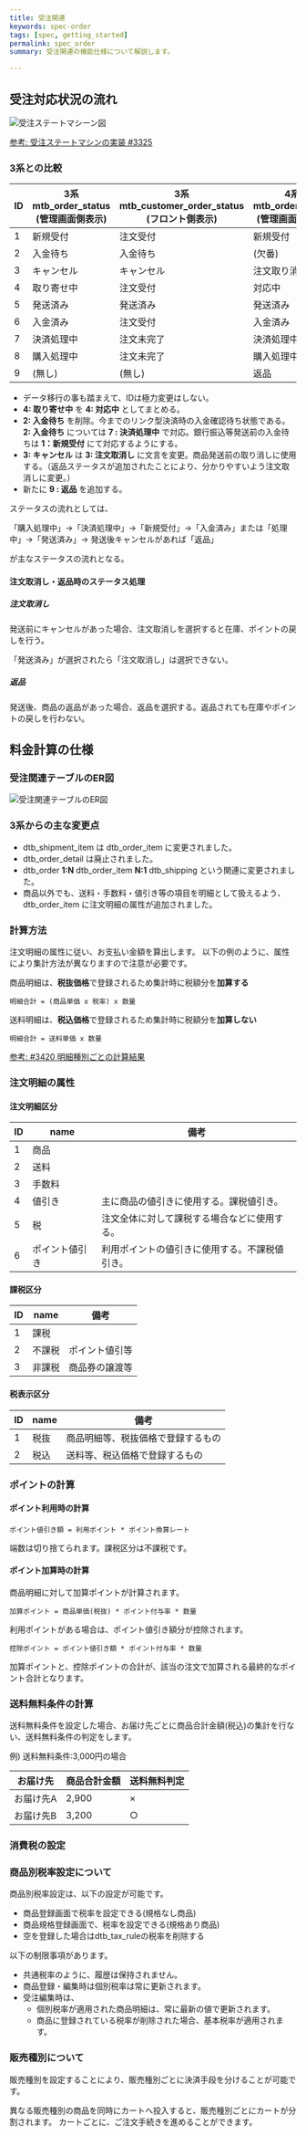 ```yaml
---
title: 受注関連
keywords: spec-order
tags: [spec, getting_started]
permalink: spec_order
summary: 受注関連の機能仕様について解説します。

---
```


## 受注対応状況の流れ

![受注ステートマシーン図](/images/spec/order-statemachine.png)

[参考: 受注ステートマシンの実装 #3325](https://github.com/EC-CUBE/ec-cube/pull/3325)

### 3系との比較

| ID | 3系<br> mtb_order_status<br>(管理画面側表示) | 3系<br> mtb_customer_order_status<br>(フロント側表示) | 4系<br> mtb_order_status<br>(管理画面側表示) | 4系<br>mtb_customer_order_status<br>(フロント側表示) |
|----|----------------------------------------------|-------------------------------------------------------|----------------------------------------------|------------------------------------------------------|
|  1 | 新規受付                                     | 注文受付                                              | 新規受付                                     | 注文受付                                             |
|  2 | 入金待ち                                     | 入金待ち                                              | (欠番)                                       | (欠番)                                               |
|  3 | キャンセル                                   | キャンセル                                            | 注文取り消し                                 | 注文取り消し                                         |
|  4 | 取り寄せ中                                   | 注文受付                                              | 対応中                                       | 注文受付                                             |
|  5 | 発送済み                                     | 発送済み                                              | 発送済み                                     | 発送済み                                             |
|  6 | 入金済み                                     | 注文受付                                              | 入金済み                                     | 注文受付                                             |
|  7 | 決済処理中                                   | 注文未完了                                            | 決済処理中                                   | 注文受付                                             |
|  8 | 購入処理中                                   | 注文未完了                                            | 購入処理中                                   | 注文未完了                                           |
|  9 | (無し)                                       | (無し)                                                | 返品                                         | 返品                                                 |

- データ移行の事も踏まえて、IDは極力変更はしない。
- **4: 取り寄せ中** を **4: 対応中** としてまとめる。
- **2: 入金待ち** を削除。今までのリンク型決済時の入金確認待ち状態である。 **2: 入金待ち** については **7 : 決済処理中** で対応。銀行振込等発送前の入金待ちは **1：新規受付** にて対応するようにする。
- **3: キャンセル** は **3: 注文取消し** に文言を変更。商品発送前の取り消しに使用する。（返品ステータスが追加されたことにより、分かりやすいよう注文取消しに変更。）
- 新たに **9 : 返品** を追加する。

ステータスの流れとしては、

「購入処理中」→「決済処理中」→「新規受付」→「入金済み」または「処理中」→「発送済み」→ 発送後キャンセルがあれば「返品」

が主なステータスの流れとなる。

#### 注文取消し・返品時のステータス処理

##### 注文取消し

発送前にキャンセルがあった場合、注文取消しを選択すると在庫、ポイントの戻しを行う。

「発送済み」が選択されたら「注文取消し」は選択できない。

##### 返品

発送後、商品の返品があった場合、返品を選択する。返品されても在庫やポイントの戻しを行わない。

## 料金計算の仕様

### 受注関連テーブルのER図

![受注関連テーブルのER図](/images/spec/order-erdiagram.png)

### 3系からの主な変更点

- dtb_shipment_item は dtb_order_item に変更されました。
- dtb_order_detail は廃止されました。
- dtb_order **1:N** dtb_order_item **N:1** dtb_shipping という関連に変更されました。
- 商品以外でも、送料・手数料・値引き等の項目を明細として扱えるよう、 dtb_order_item に注文明細の属性が追加されました。


### 計算方法

注文明細の属性に従い、お支払い金額を算出します。
以下の例のように、属性により集計方法が異なりますので注意が必要です。

商品明細は、**税抜価格**で登録されるため集計時に税額分を**加算する**

```
明細合計 = (商品単価 x 税率) x 数量
```

送料明細は、**税込価格**で登録されるため集計時に税額分を**加算しない**

```
明細合計 = 送料単価 x 数量
```

[参考: #3420 明細種別ごとの計算結果](https://github.com/EC-CUBE/ec-cube/pull/3420)

### 注文明細の属性

#### 注文明細区分

| ID | name           | 備考                                           |
|----|----------------|------------------------------------------------|
|  1 | 商品           |                                                |
|  2 | 送料           |                                                |
|  3 | 手数料         |                                                |
|  4 | 値引き         | 主に商品の値引きに使用する。課税値引き。       |
|  5 | 税             | 注文全体に対して課税する場合などに使用する。   |
|  6 | ポイント値引き | 利用ポイントの値引きに使用する。不課税値引き。 |

#### 課税区分

| ID | name   | 備考           |
|----|--------|----------------|
|  1 | 課税   |                |
|  2 | 不課税 | ポイント値引等 |
|  3 | 非課税 | 商品券の譲渡等 |

#### 税表示区分

| ID | name | 備考                               |
|----|------|------------------------------------|
|  1 | 税抜 | 商品明細等、税抜価格で登録するもの |
|  2 | 税込 | 送料等、税込価格で登録するもの     |

### ポイントの計算

#### ポイント利用時の計算

```
ポイント値引き額 = 利用ポイント * ポイント換算レート
```

端数は切り捨てられます。課税区分は不課税です。


#### ポイント加算時の計算

商品明細に対して加算ポイントが計算されます。

```
加算ポイント = 商品単価(税抜) * ポイント付与率 * 数量
```

利用ポイントがある場合は、ポイント値引き額分が控除されます。

```
控除ポイント = ポイント値引き額 * ポイント付与率 * 数量
```

加算ポイントと、控除ポイントの合計が、該当の注文で加算される最終的なポイント合計となります。

### 送料無料条件の計算

送料無料条件を設定した場合、お届け先ごとに商品合計金額(税込)の集計を行ない、送料無料条件の判定をします。

例) 送料無料条件:3,000円の場合

| お届け先  | 商品合計金額 | 送料無料判定 |
|-----------|--------------|--------------|
| お届け先A | 2,900        | ×           |
| お届け先B | 3,200        | ○           |


### 消費税の設定

### 商品別税率設定について

商品別税率設定は、以下の設定が可能です。

- 商品登録画面で税率を設定できる(規格なし商品)
- 商品規格登録画面で、税率を設定できる(規格あり商品)
- 空を登録した場合はdtb_tax_ruleの税率を削除する

以下の制限事項があります。

- 共通税率のように、履歴は保持されません。
- 商品登録・編集時は個別税率は常に更新されます。
- 受注編集時は、
   - 個別税率が適用された商品明細は、常に最新の値で更新されます。
   - 商品に登録されている税率が削除された場合、基本税率が適用されます。

### 販売種別について

販売種別を設定することにより、販売種別ごとに決済手段を分けることが可能です。

異なる販売種別の商品を同時にカートへ投入すると、販売種別ごとにカートが分割されます。
カートごとに、ご注文手続きを進めることができます。

